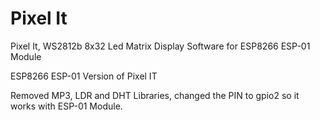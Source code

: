# Pixel It
Pixel It, WS2812b 8x32 Led Matrix Display Software for ESP8266 ESP-01 Module

ESP8266 ESP-01 Version of Pixel IT

Removed MP3, LDR and DHT Libraries, changed the PIN to gpio2 so it works with ESP-01 Module.
